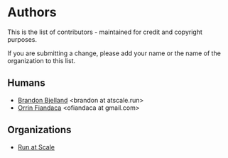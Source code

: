 # Authors

This is the list of contributors - maintained for credit and copyright purposes.

If you are submitting a change, please add your name or the name of the organization to this list.

## Humans

* [Brandon Bjelland](https://github.com/brandonjbjelland) \<brandon at atscale.run\>
* [Orrin Fiandaca](https://github.com/orrin) \<ofiandaca at gmail.com\>

## Organizations

* [Run at Scale](https://github.com/run-at-scale)
